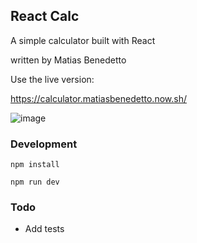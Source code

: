 ## React Calc
A simple calculator built with React

written by Matias Benedetto

Use the live version:

https://calculator.matiasbenedetto.now.sh/

![image](https://user-images.githubusercontent.com/1310626/84337035-0281c500-ab6f-11ea-83d9-0a29ce3425f3.png)


### Development
`npm install`

`npm run dev`


### Todo
- Add tests

